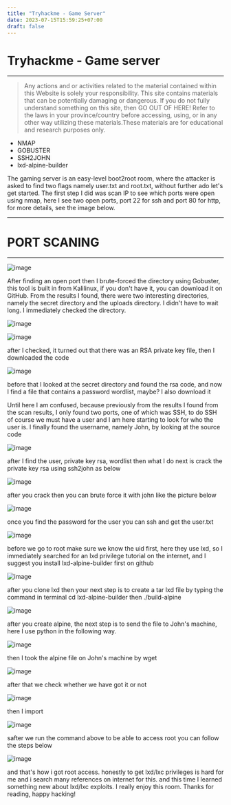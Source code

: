 ```yaml
---
title: "Tryhackme - Game Server"
date: 2023-07-15T15:59:25+07:00
draft: false
---
```


# Tryhackme - Game server
---
> Any actions and or activities related to the material contained within this Website is solely your responsibility. This site contains materials that can be potentially damaging or dangerous. If you do not fully understand something on this site, then GO OUT OF HERE! Refer to the laws in your province/country before accessing, using, or in any other way utilizing these materials.These materials are for educational and research purposes only.

- NMAP 
- GOBUSTER
- SSH2JOHN 
- lxd-alpine-builder

The gaming server is an easy-level boot2root room, where the attacker is asked to find two flags namely user.txt and root.txt, without further ado let's get started. The first step I did was scan IP to see which ports were open using nmap, here I see two open ports, port 22 for ssh and port 80 for http, for more details, see the image below.

---
# PORT SCANING
---

![image](/images/gameserver/nmap.jpg)

 After finding an open port then I brute-forced the directory using Gobuster, this tool is built in from Kalilinux, if you don't have it, you can download it on GitHub. From the results I found, there were two interesting directories, namely the secret directory and the uploads directory. I didn't have to wait long. I immediately checked the directory. 

![image](/images/gameserver/dirb.jpg)

![image](/images/gameserver/secret.jpg)

after I checked, it turned out that there was an RSA private key file, then I downloaded the code

![image](/images/gameserver/upload.jpg)


before that I looked at the secret directory and found the rsa code, and now I find a file that contains a password wordlist, maybe? I also download it

Until here I am confused, because previously from the results I found from the scan results, I only found two ports, one of which was SSH, to do SSH of course we must have a user and I am here starting to look for who the user is. I finally found the username, namely John, by looking at the source code

![image](/images/gameserver/source-code.jpg)

after I find the user, private key rsa, wordlist then what I do next is crack the private key rsa using ssh2john as below

![image](/images/gameserver/id_rsa.jpg)

after you crack then you can brute force it with john like the picture below

![image](/images/gameserver/lxd.jpg)

once you find the password for the user you can ssh and get the user.txt

![image](/images/gameserver/john.jpg)

before we go to root make sure we know the uid first, here they use lxd, so I immediately searched for an lxd privilege tutorial on the internet, and I suggest you install lxd-alpine-builder first on github

![image](/images/gameserver/dir-john.jpg)

after you clone lxd then your next step is to create a tar lxd file by typing the command in terminal cd lxd-alpine-builder then ./build-alpine

![image](/images/gameserver/build-lxd.jpg)

after you create alpine, the next step is to send the file to John's machine, here I use python in the following way.

![image](/images/gameserver/server.jpg)

then I took the alpine file on John's machine by wget

![image](/images/gameserver/shell.jpg)

after that we check whether we have got it or not

![image](/images/gameserver/user.jpg)

then I import

![image](/images/gameserver/tar.png)

safter we run the command above to be able to access root you can follow the steps below

![image](/images/gameserver/root.jpg)

and that's how i got root access. honestly to get lxd/lxc privileges is hard for me and i search many references on internet for this. and this time I learned something new about lxd/lxc exploits. I really enjoy this room. Thanks for reading, happy hacking!

